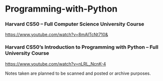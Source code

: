 # Programming-with-Python

### Harvard CS50 – Full Computer Science University Course

https://www.youtube.com/watch?v=8mAITcNt710&


### Harvard CS50’s Introduction to Programming with Python – Full University Course

https://www.youtube.com/watch?v=nLRL_NcnK-4


Notes taken are planned to be scanned and posted or archive purposes.
